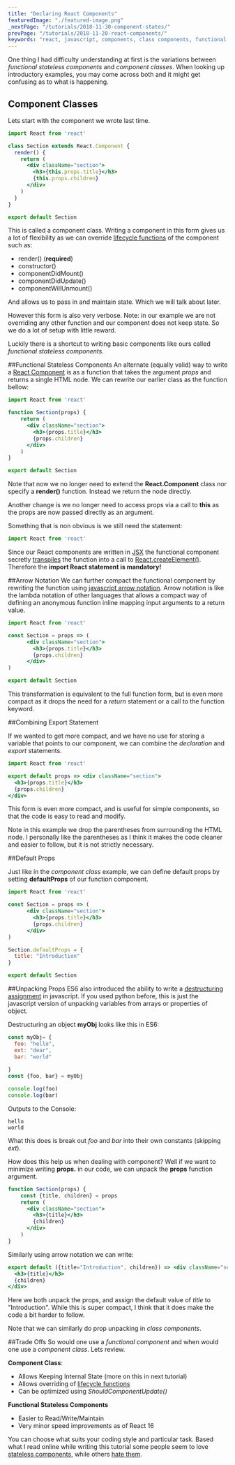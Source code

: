 ```yaml
---
title: "Declaring React Components"
featuredImage: "./featured-image.png"
_nextPage: "/tutorials/2018-11-30-component-states/"
prevPage: "/tutorials/2018-11-20-react-components/"
keywords: "react, javascript, components, class components, functional Stateless Components,  tutorial, introduction, props, class, gatsby"
---
```

One thing I had difficulty understanding at first is the variations between *functional stateless components* and *component classes*. When looking up introductory examples, you may come across both and it might get confusing as to what is happening. 

## Component Classes
Lets start with the component we wrote last time.

```jsx
import React from 'react'

class Section extends React.Component {
  render() {    
    return (
      <div className="section">
        <h3>{this.props.title}</h3>
        {this.props.children}
      </div>
    )
  }
}

export default Section
```

This is called a component class. Writing a component in this form gives us a lot of flexibility as we can override [lifecycle functions](https://reactjs.org/docs/react-component.html) of the component such as:
- render()   (**required**)
- constructor()
- componentDidMount()
- componentDidUpdate()
- componentWillUnmount()

And allows us to pass in and maintain state. Which we will talk about later. 

However this form is also very verbose. Note: in our example we are not overriding any other function and our component does not keep state. So we do a lot of setup with little reward.

Luckily there is a shortcut to writing basic components like ours called *functional stateless components*.

##Functional Stateless Components
An alternate (equally valid) way to write a [React Component]() is as a function that takes the argument *props* and returns a single HTML node. We can rewrite our earlier class as the function bellow:

```jsx
import React from 'react'

function Section(props) {
    return (
      <div className="section">
        <h3>{props.title}</h3>
        {props.children}
      </div>
    )
}

export default Section
```

Note that now we no longer need to extend the **React.Component** class nor specify a **render()** function. Instead we return the node directly.

Another change is we no longer need to access props via a call to **this** as the props are now passed directly as an argument.

Something that is non obvious is we still need the statement:
```jsx
import React from 'react'
```

Since our React components are written in [JSX](https://reactjs.org/docs/introducing-jsx.html) the functional component secretly [transpiles](https://www.stevefenton.co.uk/2012/11/compiling-vs-transpiling/) the function into a call to [React.createElement()](https://reactjs.org/docs/jsx-in-depth.html). Therefore the **import React statement is mandatory!**


##Arrow Notation
We can further compact the functional component by rewriting the function using [javascript arrow notation](https://developer.mozilla.org/en-US/docs/Web/JavaScript/Reference/Functions/Arrow_functions). Arrow notation is like the lambda notation of other languages that allows a compact way of defining an anonymous function inline mapping input arguments to a return value.

```jsx
import React from 'react'

const Section = props => (
      <div className="section">
        <h3>{props.title}</h3>
        {props.children}
      </div>
)

export default Section
```

This transformation is equivalent to the full function form, but is even more compact as it drops the need for a *return* statement or a call to the function keyword.

##Combining Export Statement

If we wanted to get more compact, and we have no use for storing a variable that points to our component, we can combine the *declaration* and *export* statements. 

```jsx
import React from 'react'

export default props => <div className="section">
  <h3>{props.title}</h3>
  {props.children}
</div>
```

This form is even more compact, and is useful for simple components, so that the code is easy to read and modify. 

Note in this example we drop the parentheses from surrounding the HTML node. I personally like the parentheses as I think it makes the code cleaner and easier to follow, but it is not strictly necessary.

##Default Props

Just like in the *component class* example, we can define default props by setting **defaultProps** of our function component.
```jsx
import React from 'react'

const Section = props => (
      <div className="section">
        <h3>{props.title}</h3>
        {props.children}
      </div>
)

Section.defaultProps = {
  title: "Introduction"
}

export default Section
```

##Unpacking Props
ES6 also introduced the ability to write a [destructuring assignment](https://developer.mozilla.org/en-US/docs/Web/JavaScript/Reference/Operators/Destructuring_assignment) in javascript. If you used python before, this is just the javascript version of unpacking variables from arrays or properties of object.

Destructuring an object **myObj** looks like this in ES6:

```jsx
const myObj= {
  foo: "hello",
  ext: "dear",
  bar: "world"
  
}
const {foo, bar} = myObj

console.log(foo)
console.log(bar)
```

Outputs to the Console:
```
hello
world
```

What this does is break out *foo* and *bar* into their own constants (skipping *ext*).

How does this help us when dealing with component? Well if we want to minimize writing **props.** in our code, we can unpack the **props** function argument.

```jsx
function Section(props) {
    const {title, children} = props
    return (
      <div className="section">
        <h3>{title}</h3>
        {children}
      </div>
    )
}
```

Similarly using arrow notation we can write:
```jsx
export default ({title="Introduction", children}) => <div className="section">
  <h3>{title}</h3>
  {children}
</div>
```
Here we both unpack the props, and assign the default value of *title* to "Introduction". While this is super compact, I think that it does make the code a bit harder to follow.

Note that we can similarly do prop unpacking in *class components*.

##Trade Offs
So would one use a *functional component* and when would one use a *component class*. Lets review.

**Component Class**:
- Allows Keeping Internal State (more on this in next tutorial)
- Allows overriding of [lifecycle functions](https://reactjs.org/docs/react-component.html) 
- Can be optimized using *ShouldComponentUpdate()*

**Functional Stateless Components**
- Easier to Read/Write/Maintain
- Very minor speed improvements as of React 16

You can choose what suits your coding style and particular task. Based what I read online while writing this tutorial some people seem to love [stateless components](https://medium.com/groww-engineering/stateless-component-vs-pure-component-d2af88a1200b), while others [hate them](https://medium.freecodecamp.org/7-reasons-to-outlaw-reacts-functional-components-ff5b5ae09b7c).